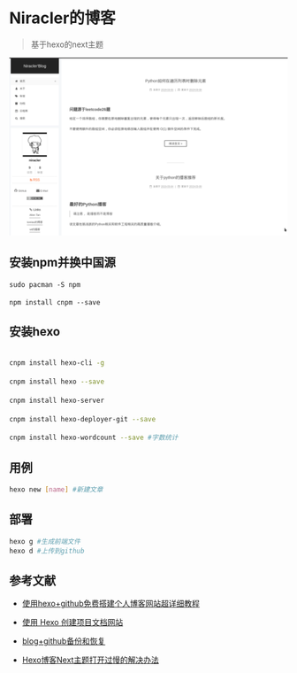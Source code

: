 # Niracler的博客
> 基于hexo的next主题


![](source/images/header.png)


## 安装npm并换中国源

```
sudo pacman -S npm

npm install cnpm --save
```

## 安装hexo

```bash

cnpm install hexo-cli -g

cnpm install hexo --save

cnpm install hexo-server

cnpm install hexo-deployer-git --save

cnpm install hexo-wordcount --save #字数统计
```

## 用例

```bash
hexo new [name] #新建文章
```

## 部署

```bash
hexo g #生成前端文件
hexo d #上传到github
```

## 参考文献
-   [使用hexo+github免费搭建个人博客网站超详细教程](https://www.jianshu.com/p/a39573555039)

-   [使用 Hexo 创建项目文档网站](https://github.com/nodejh/nodejh.github.io/issues/37)

-   [blog+github备份和恢复](https://jinzequn.github.io/2018/01/24/github-hexo/)

-   [Hexo博客Next主题打开过慢的解决办法](http://www.mdslq.cn/archives/f186e832.html)
